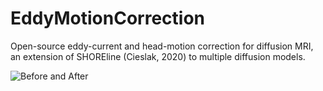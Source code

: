 # EddyMotionCorrection

Open-source eddy-current and head-motion correction for diffusion MRI, an extension of SHOREline (Cieslak, 2020) to multiple diffusion models.

![Before and After](emc_reg.gif)
